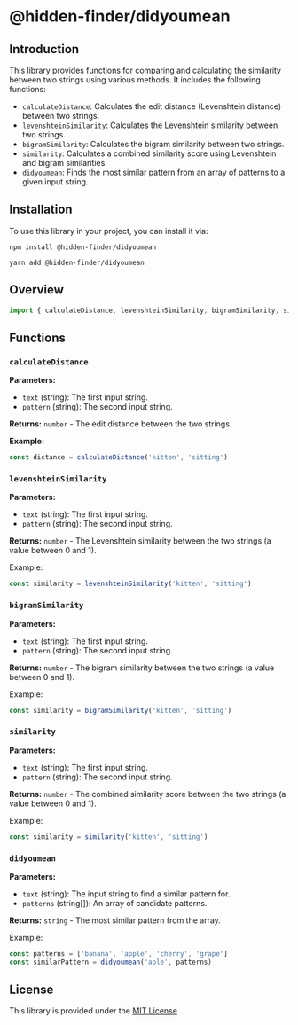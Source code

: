 # @hidden-finder/didyoumean

## Introduction

This library provides functions for comparing and calculating the similarity between two strings using various methods. It includes the following functions:

- `calculateDistance`: Calculates the edit distance (Levenshtein distance) between two strings.
- `levenshteinSimilarity`: Calculates the Levenshtein similarity between two strings.
- `bigramSimilarity`: Calculates the bigram similarity between two strings.
- `similarity`: Calculates a combined similarity score using Levenshtein and bigram similarities.
- `didyoumean`: Finds the most similar pattern from an array of patterns to a given input string.

## Installation

To use this library in your project, you can install it via:

```shell
npm install @hidden-finder/didyoumean

yarn add @hidden-finder/didyoumean
```

## Overview

```ts
import { calculateDistance, levenshteinSimilarity, bigramSimilarity, similarity, didyoumean } from '@hidden-finder/didyoumean'
```

## Functions

### `calculateDistance`

**Parameters:**

- `text` (string): The first input string.
- `pattern` (string): The second input string.

**Returns:** `number` - The edit distance between the two strings.

**Example:**

```ts
const distance = calculateDistance('kitten', 'sitting')
```

### `levenshteinSimilarity`

**Parameters:**

- `text` (string): The first input string.
- `pattern` (string): The second input string.

**Returns:** `number` - The Levenshtein similarity between the two strings (a value between 0 and 1).

Example:

```ts
const similarity = levenshteinSimilarity('kitten', 'sitting')
```

### `bigramSimilarity`

**Parameters:**

- `text` (string): The first input string.
- `pattern` (string): The second input string.

**Returns:** `number` - The bigram similarity between the two strings (a value between 0 and 1).

Example:

```ts
const similarity = bigramSimilarity('kitten', 'sitting')
```

### `similarity`

**Parameters:**

- `text` (string): The first input string.
- `pattern` (string): The second input string.

**Returns:** `number` - The combined similarity score between the two strings (a value between 0 and 1).

Example:

```ts
const similarity = similarity('kitten', 'sitting')
```

### `didyoumean`

**Parameters:**

- `text` (string): The input string to find a similar pattern for.
- `patterns` (string[]): An array of candidate patterns.

**Returns:** `string` - The most similar pattern from the array.

Example:

```ts
const patterns = ['banana', 'apple', 'cherry', 'grape']
const similarPattern = didyoumean('aple', patterns)
```

## License

This library is provided under the [MIT License](LICENSE)
